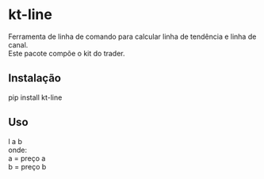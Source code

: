 # kt-line
Ferramenta de linha de comando para calcular linha de tendência e linha de canal.  
Este pacote compõe o kit do trader.  

## Instalação
pip install kt-line  

## Uso
l a b  
onde:  
a = preço a  
b = preço b  
